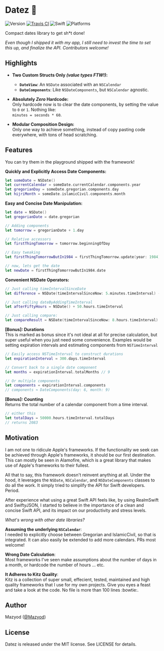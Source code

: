 
# Datez :calendar:

![Version](https://img.shields.io/badge/version-prerelease-orange.svg)
[![Travis CI](https://travis-ci.org/SwiftKitz/Datez.svg?branch=master)](https://travis-ci.org/SwiftKitz/Datez)
![Swift](https://img.shields.io/badge/swift-2.1-blue.svg)
![Platforms](https://img.shields.io/badge/platform-ios%20%7C%20osx%20%7C%20watchos%20%7C%20tvos-lightgrey.svg)

Compact dates library to get sh*t done!

_Even though I shipped it with my app, I still need to invest the time to set this up, and finalize the API. Contributors welcome!_

## Highlights

+ __Two Custom Structs Only _(value types FTW!)_:__
  - __`DateView`__: An `NSDate` associated with an `NSCalendar`
  - __`DateComponents`__: Like `NSDateComponents`, but `NSCalendar` agnostic.

+ __Absolutely _Zero_ Hardcode:__<br />
Only hardcode now is to clear the date components, by setting the value to `0` or `1`. Nothing like:<br />
`minutes = seconds * 60`.

+ __Modular Composition Design:__<br />
Only one way to achieve something, instead of copy pasting code everywhere, with tons of head scratching.

## Features

You can try them in the playground shipped with the framework!

__Quickly and Explicitly Access Date Components:__

```swift
let someDate = NSDate()
let currentCalendar = someDate.currentCalendar.components.year
let gregorianDay = someDate.gregorian.components.day
let hijriMonth = someDate.islamicCivil.components.month
```

__Easy and Concise Date Manipulation:__

```swift
let date = NSDate()
let gregorianDate = date.gregorian

// Adding components
let tomorrow = gregorianDate + 1.day

// Relative accessors
let firstThingTomorrow = tomorrow.beginningOfDay

// Easy tweaking
let firstThingTomorrowButIn1984 = firstThingTomorrow.update(year: 1984)

// now, lets get the date
let newDate = firstThingTomorrowButIn1984.date
```

__Convenient NSDate Operators:__

```swift
// Just calling timeIntervalSinceDate
let difference = NSDate(timeIntervalSinceNow: 5.minutes.timeInterval) - NSDate()

// Just calling dateByAddingTimeInterval
let afterFiftyHours = NSDate() + 50.hours.timeInterval

// Just calling compare:
let compareResult = NSDate(timeIntervalSinceNow: 8.hours.timeInterval) < NSDate()
```

__[Bonus]: Durations__<br />
This is marked as bonus since it's not ideal at all for precise calculation, but super useful when you just need some convenience. Examples would be setting expiration intervals and estimating components from `NSTimeInterval`

```swift
// Easily access NSTimeInterval to construct durations
let expirationInterval = 300.days.timeInterval

// Convert back to a single date component
let months = expirationInterval.totalMonths // 9

// Or multiple components
let components = expirationInterval.components
// components ≈ DateComponents(day: 6, month: 9)
```

__[Bonus]: Counting__<br />
Returns the total number of a calendar component from a time interval.

```swift
// either this
let totalDays = 50000.hours.timeInterval.totalDays
// returns 2083
```


## Motivation

I am not one to ridicule Apple's frameworks. If the functionality we seek can be achieved through Apple's frameworks, it should be our first destination. This can mostly be seen in Alamofire, which is a great library that makes use of Apple's frameworks to their fullest. 

All that to say, this framework doesn't reinvent anything at all. Under the hood, it leverages the `NSDate`, `NSCalendar`, and `NSDateComponents` classes to do all the work. It simply tried to simplify the API for Swift developers. Period.

After experience what using a great Swift API feels like, by using RealmSwift and SwiftyJSON, I started to believe in the importance of a clean and concise Swift API, and its impact on our productivity and stress levels.

_What's wrong with other date libraries?_

__Assuming the underlying `NSCalendar`__:<br />
I needed to explicitly choose between Gregorian and IslamicCivil, so that is integrated. It can also easily be extended to add more calendars. PRs most welcome!

__Wrong Date Calculation__:<br />
Most frameworks I've seen make assumptions about the number of days in a month, or hardcode the number of hours ... etc. 

__It Adheres to Kitz Quality__:<br />
Kitz is a collection of super small, effecient, tested, maintained and high quality frameworks that I use for my own projects. Give you eyes a feast and take a look at the code. No file is more than 100 lines :bowtie:.

## Author

Mazyod ([@Mazyod](http://twitter.com/mazyod))

## License

Datez is released under the MIT license. See LICENSE for details.
